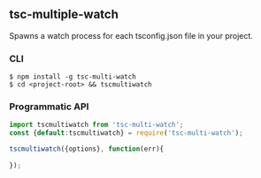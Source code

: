 ## tsc-multiple-watch
Spawns a watch process for each tsconfig.json file in your project.


### CLI

`$ npm install -g tsc-multi-watch`
<br>
`$ cd <project-root> && tscmultiwatch`


### Programmatic API

```javascript
import tscmultiwatch from 'tsc-multi-watch';
const {default:tscmultiwatch} = require('tsc-multi-watch'); 

tscmultiwatch({options}, function(err){
  
});

```

